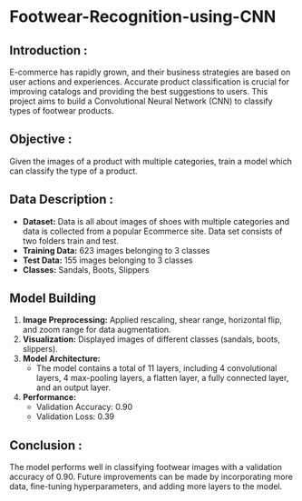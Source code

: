 # Footwear-Recognition-using-CNN

## Introduction :
E-commerce has rapidly grown, and their business strategies are based on user actions and experiences. Accurate product classification is crucial for improving catalogs and providing the best suggestions to users. This project aims to build a Convolutional Neural Network (CNN) to classify types of footwear products.


## Objective : 
Given the images of a product with multiple categories, train a model which can classify the type of a product.

## Data Description : 
- **Dataset:** Data is all about images of shoes with multiple categories and data is collected from a popular Ecommerce site. Data set consists of two folders train and test.
- **Training Data:** 623 images belonging to 3 classes
- **Test Data:** 155 images belonging to 3 classes
- **Classes:**   Sandals, Boots, Slippers

## Model Building
1. **Image Preprocessing:** Applied rescaling, shear range, horizontal flip, and zoom range for data augmentation.
2. **Visualization:** Displayed images of different classes (sandals, boots, slippers).
3. **Model Architecture:** 
   - The model contains a total of 11 layers, including 4 convolutional layers, 4 max-pooling layers, a flatten layer, a fully connected layer, and an output layer.
4. **Performance:**
   - Validation Accuracy: 0.90
   - Validation Loss: 0.39

## Conclusion : 
The model performs well in classifying footwear images with a validation accuracy of 0.90. Future improvements can be made by incorporating more data, fine-tuning hyperparameters, and adding more layers to the model.


